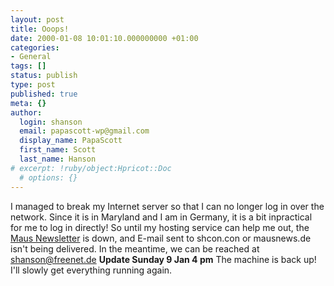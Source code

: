 ```yaml
---
layout: post
title: Ooops!
date: 2000-01-08 10:01:10.000000000 +01:00
categories:
- General
tags: []
status: publish
type: post
published: true
meta: {}
author:
  login: shanson
  email: papascott-wp@gmail.com
  display_name: PapaScott
  first_name: Scott
  last_name: Hanson
# excerpt: !ruby/object:Hpricot::Doc
  # options: {}
---
```

<p>I managed to break my Internet server so that I can no longer log in over the network. Since it is in Maryland and I am in Germany, it is a bit inpractical for me to log in directly! So until my hosting service can help me out, the <a href="http://www.mausnews.de">Maus Newsletter</a> is down, and E-mail sent to shcon.con or mausnews.de isn't being delivered. In the meantime, we can be reached at <a href="mailto:shanson@freenet.de">shanson@freenet.de</a> <b>Update Sunday 9 Jan 4 pm</b> The machine is back up! I'll slowly get everything running again.</p>
